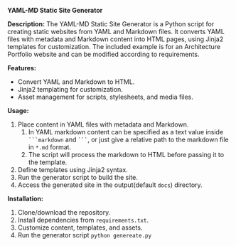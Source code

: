 **YAML-MD Static Site Generator**

**Description:**
The YAML-MD Static Site Generator is a Python script for creating static websites from YAML and Markdown files. It converts YAML files with metadata and Markdown content into HTML pages, using Jinja2 templates for customization. The included example is for an Architecture Portfolio website and can be modified according to requirements.

**Features:**
- Convert YAML and Markdown to HTML.
- Jinja2 templating for customization.
- Asset management for scripts, stylesheets, and media files.

**Usage:**
1. Place content in YAML files with metadata and Markdown.
   1. In YAML markdown content can be specified as a text value inside ` ```markdown ` and ` ``` `, or just give a relative path to the markdown file in `*.md` format.
   2. The script will process the markdown to HTML before passing it to the template.
2. Define templates using Jinja2 syntax.
3. Run the generator script to build the site.
4. Access the generated site in the output(default `docs`) directory.

**Installation:**
1. Clone/download the repository.
2. Install dependencies from `requirements.txt`.
3. Customize content, templates, and assets.
4. Run the generator script ```python genereate.py```
